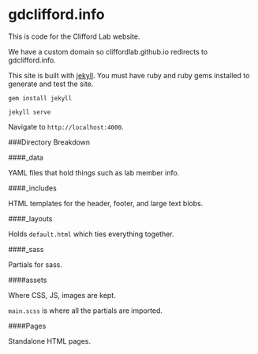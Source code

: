 # gdclifford.info

This is code for the Clifford Lab website.

We have a custom domain so cliffordlab.github.io redirects to gdclifford.info.

This site is built with [jekyll](http://jekyllrb.com/).  You must have ruby and ruby gems installed to generate and test the site.

```
gem install jekyll
```

```
jekyll serve
```

Navigate to `http://localhost:4000`.


###Directory Breakdown

####_data

YAML files that hold things such as lab member info.

####_includes

HTML templates for the header, footer, and large text blobs.

####_layouts

Holds `default.html` which ties everything together.

####_sass

Partials for sass.

####assets

Where CSS, JS, images are kept.  

`main.scss` is where all the partials are imported.

####Pages

Standalone HTML pages.













